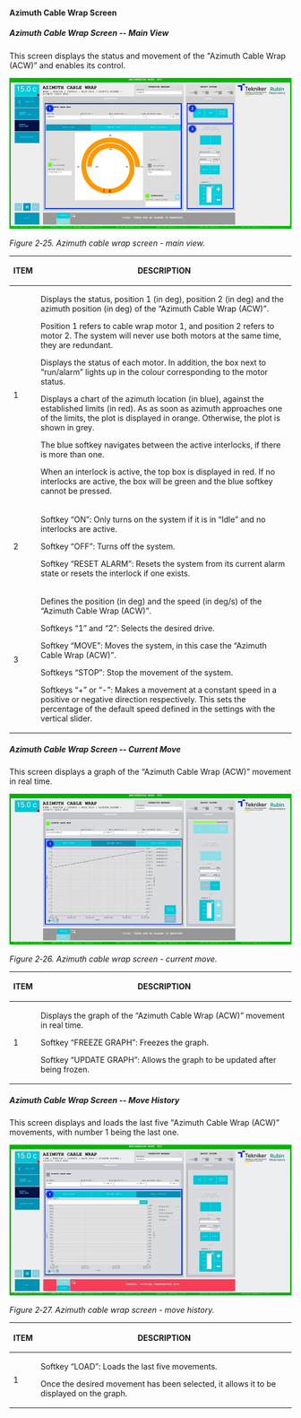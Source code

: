 #### Azimuth Cable Wrap Screen

##### Azimuth Cable Wrap Screen -- Main View

This screen displays the status and movement of the "Azimuth Cable Wrap (ACW)” and enables its control.

![](../Resources/media/image32.png)

*Figure 2‑25. Azimuth cable wrap screen - main view.*

<table class="table">
<thead>
<tr class="header">
<th><p>ITEM</p></th>
<th><p>DESCRIPTION</p></th>
</tr>
</thead>
<tbody>
<tr class="odd">
<td><p>1</p></td>
<td><p>Displays the status, position 1 (in deg), position 2 (in deg) and the azimuth position (in deg) of the “Azimuth
Cable Wrap (ACW)”.</p>
<p>Position 1 refers to cable wrap motor 1, and position 2 refers to motor 2. The
system will never use both motors at the same time, they are redundant.</p>
<p>Displays the status of each motor. In addition, the box next to “run/alarm” lights up in the colour corresponding to the
motor status.</p>
<p>Displays a chart of the azimuth location (in blue), against the established limits (in red). As
as soon as azimuth approaches one of the limits, the plot is displayed in orange. Otherwise, the plot
is shown in grey.</p>
<p>The blue softkey navigates between the active interlocks, if there is more than one.</p>
<p>When an interlock is active, the top box is displayed in red. If no interlocks are active, the
box will be green and the blue softkey cannot be pressed.</p></td>
</tr>
<tr class="even">
<td><p>2</p></td>
<td><p>Softkey “ON”: Only turns on the system if it is in “Idle” and no interlocks are active.</p>
<p>Softkey “OFF”: Turns off the system.</p>
<p>Softkey “RESET ALARM”: Resets the system from its current alarm state or resets the
interlock if one exists.</p></td>
</tr>
<tr class="odd">
<td><p>3</p></td>
<td><p>Defines the position (in deg) and the speed (in deg/s) of the “Azimuth Cable Wrap (ACW)”.</p>
<p>Softkeys “1” and “2”: Selects the desired drive.</p>
<p>Softkey “MOVE”: Moves the system, in this case the “Azimuth Cable Wrap (ACW)”.</p>
<p>Softkeys “STOP”: Stop the movement of the system.</p>
<p>Softkeys “+” or “-”: Makes a movement at a constant speed in a positive or negative direction
respectively. This sets the percentage of the default speed defined in the settings with the
vertical slider.</p></td>
</tr>
</tbody>
</table>

##### Azimuth Cable Wrap Screen -- Current Move

This screen displays a graph of the “Azimuth Cable Wrap (ACW)” movement in real time.

![](../Resources/media/image33.png)

*Figure 2‑26. Azimuth cable wrap screen - current move.*

<table class="table">
<thead>
<tr class="header">
<th><p>ITEM</p></th>
<th><p>DESCRIPTION</p></th>
</tr>
</thead>
<tbody>
<tr class="odd">
<td><p>1</p></td>
<td><p>Displays the graph of the “Azimuth Cable Wrap (ACW)” movement in real time.</p>
<p>Softkey “FREEZE GRAPH”: Freezes the graph.</p>
<p>Softkey “UPDATE GRAPH”: Allows the graph to be updated after being frozen.</p></td>
</tr>
</tbody>
</table>

##### Azimuth Cable Wrap Screen -- Move History

This screen displays and loads the last five "Azimuth Cable Wrap (ACW)” movements, with number 1 being the last one.

![](../Resources/media/image34.png)

*Figure 2‑27. Azimuth cable wrap screen - move history.*

<table class="table">
<thead>
<tr class="header">
<th><p>ITEM</p></th>
<th><p>DESCRIPTION</p></th>
</tr>
</thead>
<tbody>
<tr class="odd">
<td><p>1</p></td>
<td><p>Softkey “LOAD”: Loads the last five movements.</p>
<p>Once the desired movement has been selected, it allows it to be displayed on the graph.</p></td>
</tr>
</tbody>
</table>
